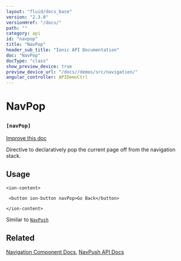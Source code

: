 ```yaml
---
layout: "fluid/docs_base"
version: "2.3.0"
versionHref: "/docs/"
path: ""
category: api
id: "navpop"
title: "NavPop"
header_sub_title: "Ionic API Documentation"
doc: "NavPop"
docType: "class"
show_preview_device: true
preview_device_url: "/docs//demos/src/navigation/"
angular_controller: APIDemoCtrl 
---
```










<h1 class="api-title">
<a class="anchor" name="nav-pop" href="#nav-pop"></a>

NavPop
<h3><code>[navPop]</code></h3>






</h1>

<a class="improve-v2-docs" href="http://github.com/driftyco/ionic/edit/master//src/components/nav/nav-pop.ts#L4">
Improve this doc
</a>






<p>Directive to declaratively pop the current page off from the
navigation stack.</p>




<!-- @usage tag -->

<h2><a class="anchor" name="usage" href="#usage"></a>Usage</h2>

<pre><code class="lang-html">&lt;ion-content&gt;

 &lt;button ion-button navPop&gt;Go Back&lt;/button&gt;

&lt;/ion-content&gt;
</code></pre>
<p>Similar to <a href='/docs//api/components/nav/NavPush/'><code>NavPush</code></a></p>




<!-- @property tags -->



<!-- instance methods on the class -->




<!-- related link -->

<h2><a class="anchor" name="related" href="#related"></a>Related</h2>

<a href='/docs//components#navigation'>Navigation Component Docs</a>,
<a href='../NavPush'>NavPush API Docs</a><!-- end content block -->


<!-- end body block -->

